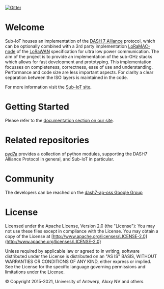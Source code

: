 [![Gitter](https://badges.gitter.im/Sub-IoT/community.svg)](https://gitter.im/Sub-IoT/community?utm_source=badge&utm_medium=badge&utm_campaign=pr-badge)

# Welcome

Sub-IoT houses an implementation of the [DASH 7 Alliance](http://www.dash7-alliance.org) protocol, which can be optionally combined with a 3rd party implementation [LoRaMAC-node](https://github.com/Lora-net/LoRaMac-node) of the [LoRaWAN](https://lora-alliance.org/about) specification for ultra low power communication. The aim of the project is to provide an implementation of the sub-GHz stacks which allows for fast development and prototyping. This implementation focusses on completeness, correctness, ease of use and understanding. Performance and code size are less important aspects. For clarity a clear separation between the ISO layers is maintained in the code.

For more information visit the [Sub-IoT site](https://sub-iot.github.io/Sub-IoT-Stack/).

# Getting Started

Please refer to the [documentation section on our site](https://sub-iot.github.io/Sub-IoT-Stack/docs/home/).

# Related repositories

[pyd7a](https://github.com/Sub-IoT/pyd7a) provides a collection of python modules, supporting the DASH7 Alliance Protocol in general, and Sub-IoT in particular.

# Community

The developers can be reached on the [dash7-ap-oss Google Group](https://groups.google.com/forum/#!forum/dash7-ap-oss)

# License

Licensed under the Apache License, Version 2.0 (the "License"): You may not use these files except in compliance with the License. You may obtain a copy of the License at [http://www.apache.org/licenses/LICENSE-2.0](http://www.apache.org/licenses/LICENSE-2.0)

Unless required by applicable law or agreed to in writing, software distributed under the License is distributed on an "AS IS" BASIS, WITHOUT WARRANTIES OR CONDITIONS OF ANY KIND, either express or implied. See the License for the specific language governing permissions and limitations under the License.

&copy; Copyright 2015-2021, University of Antwerp, Aloxy NV and others
